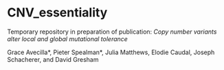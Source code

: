 # CNV_essentiality
Temporary repository in preparation of publication:
*Copy number variants alter local and global mutational tolerance*

Grace Avecilla*, Pieter Spealman*, Julia Matthews, Elodie Caudal, Joseph Schacherer, and David Gresham
